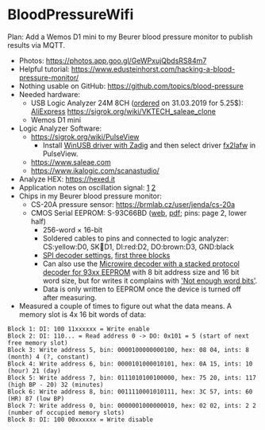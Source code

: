 # BloodPressureWifi

Plan: Add a Wemos D1 mini to my Beurer blood pressure monitor to publish results via MQTT.

- Photos: https://photos.app.goo.gl/GeWPxujQbdsRS84m7
- Helpful tutorial: https://www.edusteinhorst.com/hacking-a-blood-pressure-monitor/
- Nothing usable on GitHub: https://github.com/topics/blood-pressure
- Needed hardware:
  - USB Logic Analyzer 24M 8CH ([ordered](https://trade.aliexpress.com/order_detail.htm?spm=a2g0s.9042311.0.0.27424c4d8So3IX&orderId=100481955072588) on 31.03.2019 for 5.25$): [AliExpress](https://www.aliexpress.com/item/32953889214.html?spm=a2g0s.9042311.0.0.27424c4d1U9tuk) https://sigrok.org/wiki/VKTECH_saleae_clone
  - Wemos D1 mini
- Logic Analyzer Software:
  - https://sigrok.org/wiki/PulseView
    - Install [WinUSB driver with Zadig](https://sigrok.org/wiki/Fx2lafw) and then select driver [fx2lafw](https://sigrok.org/wiki/Fx2lafw) in PulseView.
  - https://www.saleae.com
  - https://www.ikalogic.com/scanastudio/
- Analyze HEX: https://hexed.it
- Application notes on oscillation signal: [1](http://ww1.microchip.com/downloads/en/AppNotes/00001556B.pdf) [2](http://www.8051projects.net/files/public/1235208942_12665_FT14949_an1571.pdf)
- Chips in my Beurer blood pressure monitor:
  - CS-20A pressure sensor: https://brmlab.cz/user/jenda/cs-20a
  - CMOS Serial EEPROM: S-93C66BD ([web](http://www.farnell.com/datasheets/46810.pdf), [pdf](S-93C66BD.pdf); pins: page 2, lower half)
    - 256-word × 16-bit
    - Soldered cables to pins and connected to logic analyzer: CS:yellow:D0, SK:orange:D1, DI:red:D2, DO:brown:D3, GND:black
    - [SPI decoder settings](PulseView-SPI-channels.png), [first three blocks](PulseView-SPI-data.png)
    - Can also use the [Microwire decoder with a stacked protocol decoder for 93xx EEPROM](PulseView-Microwire-channels.png) with 8 bit address size and 16 bit word size, but for writes it complains with ['Not enough word bits'](PulseView-Microwire-data.png).
    - Data is only written to EEPROM once the device is turned off after measuring.
- Measured a couple of times to figure out what the data means. A memory slot is 4x 16 bit words of data:
~~~
Block 1: DI: 100 11xxxxxx = Write enable
Block 2: DI: 110... = Read address 0 -> DO: 0x101 = 5 (start of next free memory slot)
Block 3: Write address 5, bin: 0000100000000100, hex: 08 04, ints: 8 (month) 4 (?, constant)
Block 4: Write address 6, bin: 0000101000010101, hex: 0A 15, ints: 10 (hour) 21 (day)
Block 5: Write address 7, bin: 0111010100100000, hex: 75 20, ints: 117 (high BP - 20) 32 (minutes)
Block 6: Write address 8, bin: 0011110001010111, hex: 3C 57, ints: 60 (HR) 87 (low BP)
Block 7: Write address 0, bin: 0000001000000010, hex: 02 02, ints: 2 2 (number of occupied memory slots)
Block 8: DI: 100 00xxxxxx = Write disable
~~~
